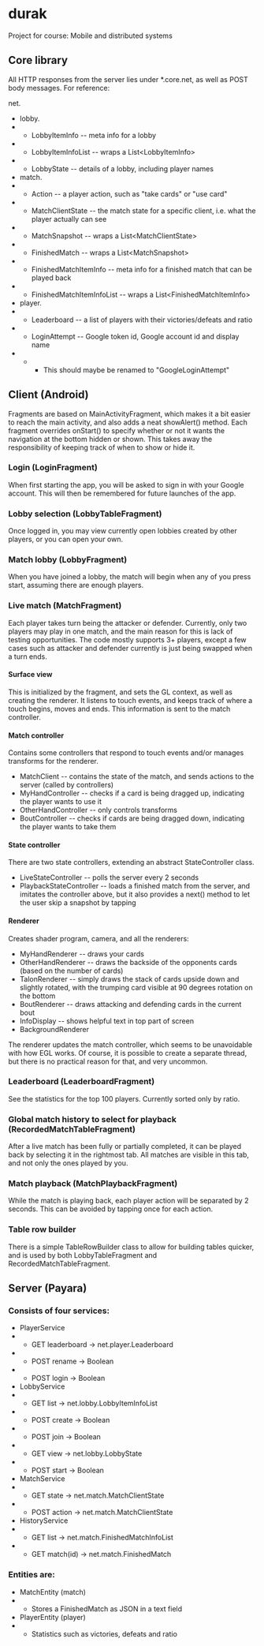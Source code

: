 # durak
Project for course: Mobile and distributed systems

## Core library
All HTTP responses from the server lies under *.core.net, as well as POST body messages.
For reference:

net.
* lobby.
* * LobbyItemInfo -- meta info for a lobby
* * LobbyItemInfoList -- wraps a List&lt;LobbyItemInfo&gt;
* * LobbyState -- details of a lobby, including player names
* match.
* * Action -- a player action, such as "take cards" or "use card"
* * MatchClientState -- the match state for a specific client, i.e. what the player actually can see
* * MatchSnapshot -- wraps a List&lt;MatchClientState&gt;
* * FinishedMatch -- wraps a List&lt;MatchSnapshot&gt;
* * FinishedMatchItemInfo -- meta info for a finished match that can be played back
* * FinishedMatchItemInfoList -- wraps a List&lt;FinishedMatchItemInfo&gt;
* player.
* * Leaderboard -- a list of players with their victories/defeats and ratio
* * LoginAttempt -- Google token id, Google account id and display name
* * * This should maybe be renamed to "GoogleLoginAttempt"


## Client (Android)
Fragments are based on MainActivityFragment, which makes it a bit easier to reach the main activity, and also adds a neat showAlert() method. Each fragment overrides onStart() to specify whether or not it wants the navigation at the bottom hidden or shown. This takes away the responsibility of keeping track of when to show or hide it.

### Login (LoginFragment)
When first starting the app, you will be asked to sign in with your Google account. This will then be remembered for future launches of the app. 

### Lobby selection (LobbyTableFragment)
Once logged in, you may view currently open lobbies created by other players, or you can open your own. 

### Match lobby (LobbyFragment)
When you have joined a lobby, the match will begin when any of you press start, assuming there are enough players.

### Live match (MatchFragment)
Each player takes turn being the attacker or defender. Currently, only two players may play in one match, and the main reason for this is lack of testing opportunities. The code mostly supports 3+ players, except a few cases such as attacker and defender currently is just being swapped when a turn ends.

#### Surface view
This is initialized by the fragment, and sets the GL context, as well as creating the renderer. It listens to touch events, and keeps track of where a touch begins, moves and ends. This information is sent to the match controller.

#### Match controller
Contains some controllers that respond to touch events and/or manages transforms for the renderer.
* MatchClient -- contains the state of the match, and sends actions to the server (called by controllers)
* MyHandController -- checks if a card is being dragged up, indicating the player wants to use it
* OtherHandController -- only controls transforms
* BoutController -- checks if cards are being dragged down, indicating the player wants to take them

#### State controller
There are two state controllers, extending an abstract StateController class.
* LiveStateController -- polls the server every 2 seconds
* PlaybackStateController -- loads a finished match from the server, and imitates the controller above, but it also provides a next() method to let the user skip a snapshot by tapping

#### Renderer
Creates shader program, camera, and all the renderers:
* MyHandRenderer -- draws your cards
* OtherHandRenderer -- draws the backside of the opponents cards (based on the number of cards)
* TalonRenderer -- simply draws the stack of cards upside down and slightly rotated, with the trumping card visible at 90 degrees rotation on the bottom
* BoutRenderer -- draws attacking and defending cards in the current bout
* InfoDisplay -- shows helpful text in top part of screen
* BackgroundRenderer

The renderer updates the match controller, which seems to be unavoidable with how EGL works. Of course, it is possible to create a separate thread, but there is no practical reason for that, and very uncommon.

### Leaderboard (LeaderboardFragment)
See the statistics for the top 100 players. Currently sorted only by ratio.

### Global match history to select for playback (RecordedMatchTableFragment)
After a live match has been fully or partially completed, it can be played back by selecting it in the rightmost tab. All matches are visible in this tab, and not only the ones played by you.

### Match playback (MatchPlaybackFragment)
While the match is playing back, each player action will be separated by 2 seconds. This can be avoided by tapping once for each action.

### Table row builder
There is a simple TableRowBuilder class to allow for building tables quicker, and is used by both LobbyTableFragment and RecordedMatchTableFragment.


## Server (Payara)
### Consists of four services:
* PlayerService
* * GET leaderboard -> net.player.Leaderboard
* * POST rename -> Boolean
* * POST login -> Boolean
* LobbyService
* * GET list -> net.lobby.LobbyItemInfoList
* * POST create -> Boolean
* * POST join -> Boolean
* * GET view -> net.lobby.LobbyState
* * POST start -> Boolean 
* MatchService
* * GET state -> net.match.MatchClientState
* * POST action -> net.match.MatchClientState 
* HistoryService
* * GET list -> net.match.FinishedMatchInfoList
* * GET match(id) -> net.match.FinishedMatch

### Entities are:
* MatchEntity (match)
* * Stores a FinishedMatch as JSON in a text field
* PlayerEntity (player)
* * Statistics such as victories, defeats and ratio

